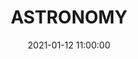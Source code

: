 ---
title: 'ASTRONOMY'
date: 2021-01-12 11:00:00
description:
featured_image: 'https://wayfaringuniversecdn.azureedge.net/image-container/thumbnails/stargazingCalifornia.jpg'
---
